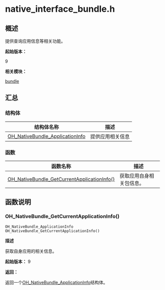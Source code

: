 # native_interface_bundle.h


## 概述

提供查询应用信息等相关功能。

**起始版本：**

9

**相关模块：**

[bundle](_bundle.md)


## 汇总


### 结构体

| 结构体名称 | 描述 |
| -------- | -------- |
| [OH_NativeBundle_ApplicationInfo](_o_h___native_bundle_application_info.md) | 提供应用相关信息 |


### 函数

| 函数名称 | 描述 |
| -------- | -------- |
| [OH_NativeBundle_GetCurrentApplicationInfo()](#oh_nativebundle_getcurrentapplicationinfo)| 获取应用自身相关包信息。 |


## 函数说明


### OH_NativeBundle_GetCurrentApplicationInfo()

```
OH_NativeBundle_ApplicationInfo OH_NativeBundle_GetCurrentApplicationInfo()
```

**描述**

获取自身应用的相关信息。

**起始版本：** 9

**返回：**

返回一个[OH_NativeBundle_ApplicationInfo](_o_h___native_bundle_application_info.md)结构体。